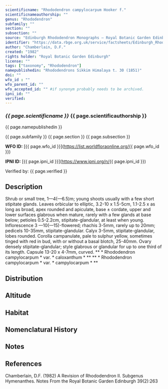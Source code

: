 ```yaml
---
scientificname: "Rhododendron campylocarpum Hooker f."
scientificnameauthorship: ""
genus: "Rhododendron"
subfamily: ""
section: ""
subsection: ""
source: "Edinburgh Rhododendron Monographs – Royal Botanic Garden Edinburgh"
identifier: "https://data.rbge.org.uk/service/factsheets/Edinburgh_Rhododendron_Monographs.xhtml"
author: "Chamberlain, D.F."
created: "1982"
rights holder: "Royal Botanic Garden Edinburgh"
license: ""
tags: ["taxonomy", "Rhododendron"]
namepublishedin: "Rhododendrons Sikkim Himalaya t. 30 (1851)"
doi: ""
wfo_id : ""
wfo_parent_id: ""
wfo_accepted_id: "" #if synonym probably needs to be archived.                      
ipni_id: ""
verified:
---
```

### _{{ page.scientificname }}_ {{ page.scientificauthorship }}
 {{ page.namepublishedin }}

{{ page.subfamily }} {{ page.section }} {{ page.subsection }}

**WFO ID:** [{{ page.wfo_id }}](https://list.worldfloraonline.org/{{ page.wfo_id }})

**IPNI ID:** [{{ page.ipni_id }}](https://www.ipni.org/n/{{ page.ipni_id }})

Verified by: {{ page.verified }}



## Description
Shrub or small tree, 1—4(—6.5)m; young shoots usually with a few short stipitate glands. Leaves orbicular to elliptic, 3.2-10 x 1.5-5cm, 1.1-2.5 x as long as broad, apex rounded and apiculate, base ± cordate, upper and lower surfaces glabrous when mature, rarely with a few glands at base below; petioles 0.5-2.2cm, stipitate-glandular, at least when young. Inflorescence 3 —10(—15)-flowered; rhachis 3-5mm, rarely up to 20mm; pedicels 10-35mm, stipitate-glandular. Calyx 3-5mm, stipitate-glandular, lobes rounded. Corolla campanulate, pale to sulphur yellow, sometimes tinged with red in bud, with or without a basal blotch, 25-40mm. Ovary densely stipitate-glandular; style glabrous or glandular for up to one third of its length. Capsule 13-20 x 4-7mm, curved. ** * Rhododendron campylocarpum * var. * caloxanthum * ** ** * Rhododendron campylocarpum * var. * campylocarpum * **

## Distribution


## Altitude


## Habitat


## Nomenclatural History

                       
## Notes


## References

Chamberlain, D.F. (1982) A Revision of Rhododendron II. Subgenus Hymenanthes. Notes From the Royal Botanic Garden Edinburgh 39(2):263
